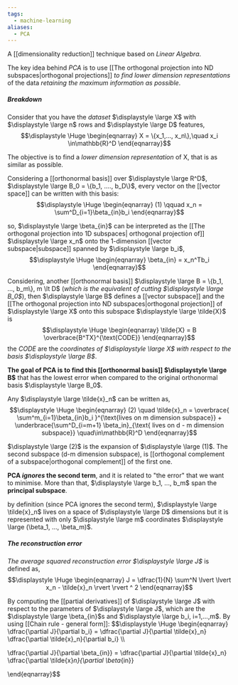 ```yaml
---
tags:
  - machine-learning
aliases:
  - PCA
---
```

A [[dimensionality reduction]] technique based on *Linear Algebra*.

The key idea behind *PCA* is to use [[The orthogonal projection into ND subspaces|orthogonal projections]] *to find lower dimension representations* of the data *retaining the maximum information as possible*.

##### Breakdown

Consider that you have the *dataset* $\displaystyle \large X$ with $\displaystyle \large n$ rows and $\displaystyle \large D$ features,
$$\displaystyle \Huge \begin{eqnarray} 
X = \{x_1,..., x_n\},\quad x_i \in\mathbb{R}^D
\end{eqnarray}$$

The objective is to find a *lower dimension representation* of X, that is as similar as possible.

Considering a [[orthonormal basis]] over $\displaystyle \large R^D$, $\displaystyle \large B_0 = \{b_1, ...., b_D\}$, every vector on the [[vector space]] can be written with this basis:
$$\displaystyle \Huge \begin{eqnarray} 
(1) \qquad x_n = \sum^D_{i=1}\beta_{in}b_i
\end{eqnarray}$$

so, $\displaystyle \large \beta_{in}$ can be interpreted as the [[The orthogonal projection into 1D subspaces| orthogonal projection of]] $\displaystyle \large x_n$ onto the 1-dimension [[vector subspace|subspace]] spanned by $\displaystyle \large b_i$,
$$\displaystyle \Huge \begin{eqnarray} 
\beta_{in} = x_n^Tb_i
\end{eqnarray}$$

Considering, another [[orthonormal basis]] $\displaystyle \large B = \{b_1, ..., b_m\}, m \lt D$ (*which is the equivalent of cutting $\displaystyle \large B_0$*), then $\displaystyle \large B$ defines a [[vector subspace]] and the [[The orthogonal projection into ND subspaces|orthogonal projection]] of $\displaystyle \large X$ onto this subspace $\displaystyle \large \tilde{X}$ is
$$\displaystyle \Huge \begin{eqnarray} 
\tilde{X} = B \overbrace{B^TX}^{\text{CODE}}
\end{eqnarray}$$
the *CODE* are the *coordinates of $\displaystyle \large X$ with respect to the basis $\displaystyle \large B$*.

**The goal of PCA is to find this [[orthonormal basis]] $\displaystyle \large B$** that has the lowest error when compared to the original orthonormal basis $\displaystyle \large B_0$.

Any $\displaystyle \large \tilde{x}_n$ can be written as,
$$\displaystyle \Huge \begin{eqnarray} 
(2) \quad \tilde{x}_n = 
\overbrace{
\sum^m_{i=1}\beta_{in}b_i 
}^{\text{lives on m dimension subspace}}
+
\underbrace{\sum^D_{i=m+1} \beta_in}_{\text{ lives on d - m dimension subspace}} \quad\in\mathbb{R}^D
\end{eqnarray}$$

$\displaystyle \large (2)$ is the expansion of $\displaystyle \large (1)$. The second subspace (d-m dimension subspace), is [[orthogonal complement of a subspace|orthogonal complement]] of the first one.

**PCA _ignores_ the second term**, and it is related to "the error" that we want to minimise. More than that, $\displaystyle \large b_1, ..., b_m$ span the **principal subspace**.

by definition (since PCA ignores the second term), $\displaystyle \large \tilde{x}_n$ lives on a space of $\displaystyle \large D$ dimensions but it is represented with only $\displaystyle \large m$ coordinates $\displaystyle \large (\beta_1, ..., \beta_m)$.

##### The reconstruction error

*The average squared reconstruction error $\displaystyle \large J$* is defined as,
$$\displaystyle \Huge \begin{eqnarray} 
J = \dfrac{1}{N} \sum^N \lvert \lvert x_n - \tilde{x}_n \rvert \rvert ^ 2
\end{eqnarray}$$

By computing the [[partial derivatives]] of $\displaystyle \large J$ with respect to the parameters of $\displaystyle \large J$, which are the $\displaystyle \large \beta_{in}$s and $\displaystyle \large b_i, i=1,...,m$. By using [[Chain rule - general form]]:
$$\displaystyle \Huge \begin{eqnarray} 
\dfrac{\partial J}{\partial b_i} = 
\dfrac{\partial J}{\partial \tilde{x}_n} \dfrac{\partial \tilde{x}_n}{\partial b_i}
\\\\

\dfrac{\partial J}{\partial \beta_{in}} = 
\dfrac{\partial J}{\partial \tilde{x}_n} \dfrac{\partial \tilde{x}_n}{\partial \beta_{in}}

\end{eqnarray}$$





